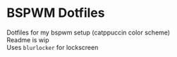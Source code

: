 # BSPWM Dotfiles
Dotfiles for my bspwm setup (catppuccin color scheme)\
Readme is wip\
Uses `blurlocker` for lockscreen
